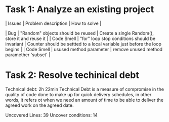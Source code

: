 # Task 1: Analyze an existing project
| Issues | Problem description | How to solve |

| Bug | "Random" objects should be reused | Create a single Random(), store it and reuse it |
| Code Smell | "for" loop stop conditions should be invariant | Counter should be settted to a local variable just before the loop begins |
| Code Smell | usused method parameter | remove unused method paramether 'subset' |

# Task 2: Resolve techinical debt
Technical debt: 2h 22min
Technical Debt is a measure of compromise in the quality of code done to make up for quick delivery schedules, in other words, it refers ot when we need an amount of time to be able to deliver the agreed work on the agreed date.

Uncovered Lines: 39
Uncover conditions: 14